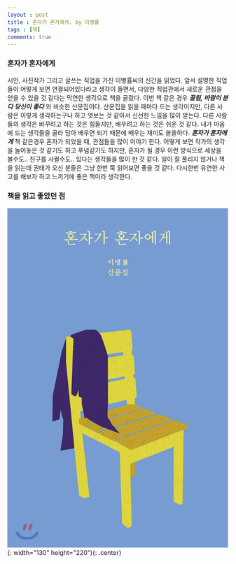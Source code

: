 ```yaml
---
layout : post
title : 혼자가 혼자에게. by 이병률
tags : [책]
comments: true
---
```

### 혼자가 혼자에게
 시인, 사진작가 그리고 글쓰는 직업을 가진 이병률씨의 신간을 읽었다. 앞서 설명한 직업들이 어떻게 보면 연결되어있다라고 생각이 들면서, 다양한 직업관에서 새로운 관점을 얻을 수 있을 것 같다는 막연한 생각으로 책을 골랐다. 이번 책 같은 경우 ***끌림, 바람이 분다 당신이 좋다*** 와 비슷한 산문집이다. 산문집을 읽을 때마다 드는 생각이지만, 다른 사람은 이렇게 생각하는구나 하고 엿보는 것 같아서 신선한 느낌을 많이 받는다. 다른 사람들의 생각은 바꾸려고 하는 것은 힘들지만, 배우려고 하는 것은 쉬운 것 같다. 내가 마음에 드는 생각들을 골라 담아 배우면 되기 때문에 배우는 재미도 쏠쏠하다. ***혼자가 혼자에게*** 책 같은경우 혼자가 되었을 때, 관점들을 많이 이야기 한다. 어떻게 보면 작가의 생각을 늘어놓은 것 같기도 하고 푸념같기도 하지만, 혼자가 될 경우 이런 방식으로 세상을 볼수도.. 친구를 사귈수도.. 있다는 생각들을 많이 한 것 같다. 일이 잘 풀리지 않거나 책을 읽는데 권태가 오신 분들은 그냥 한번 쭉 읽어보면 좋을 것 같다. 다시한번 유연한 사고를 해보자 하고 느끼기에 좋은 책이라 생각한다.

### 책을 읽고 좋았던 점

![혼자가 혼자에게](../images/book-9.jpg){: width="130" height="220"){: .center}


